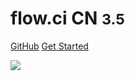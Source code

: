<!-- _coverpage.md -->

# flow.ci CN <small>3.5</small>

[GitHub](https://github.com/docsifyjs/docsify/)
[Get Started](#quick-start)

<!-- background image -->

![](../../_images/_cover/bg.png)